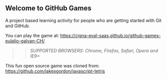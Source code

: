 ## Welcome to GitHub Games

A project based learning activity for people who are getting started with Git and GitHub.

You can play the game at: https://cigna-eval-saas.github.io/github-games-eulalio-galvan-CH/

>> _*SUPPORTED BROWSERS*: Chrome, Firefox, Safari, Opera and IE9+_

This fun open source game was cloned from: https://github.com/jakesgordon/javascript-tetris
